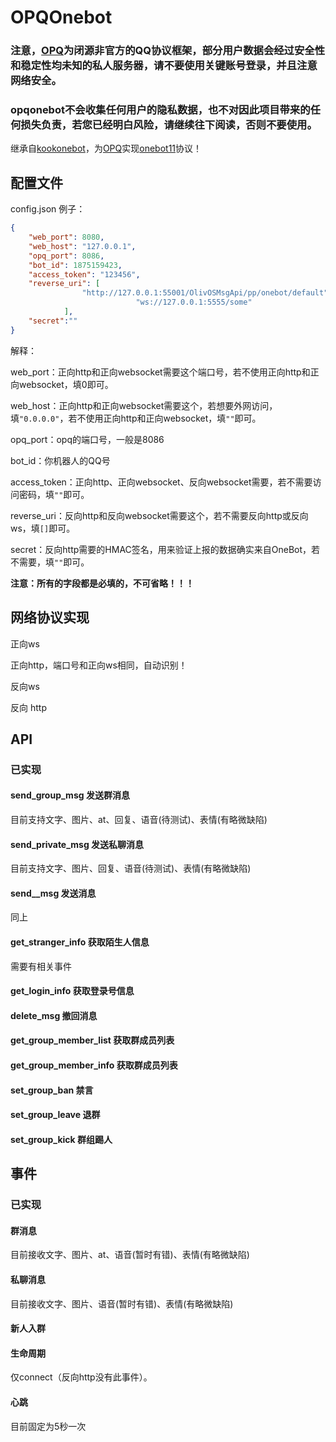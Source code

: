 # OPQOnebot

### 注意，[OPQ](https://73s2swxb4k.apifox.cn/doc-2200981)为闭源非官方的QQ协议框架，部分用户数据会经过安全性和稳定性均未知的私人服务器，请不要使用关键账号登录，并且注意网络安全。

### opqonebot不会收集任何用户的隐私数据，也不对因此项目带来的任何损失负责，若您已经明白风险，请继续往下阅读，否则不要使用。

继承自[kookonebot](https://github.com/super1207/KookOneBot)，为[OPQ](https://73s2swxb4k.apifox.cn/doc-2200981)实现[onebot11](https://github.com/botuniverse/onebot-11)协议！

## 配置文件

config.json 例子： 

```json
{
	"web_port": 8080,
	"web_host": "127.0.0.1",
	"opq_port": 8086,
	"bot_id": 1875159423,
	"access_token": "123456",
	"reverse_uri": [
				"http://127.0.0.1:55001/OlivOSMsgApi/pp/onebot/default",
                        	"ws://127.0.0.1:5555/some"
			],
	"secret":""
}
```

解释：

web_port：正向http和正向websocket需要这个端口号，若不使用正向http和正向websocket，填0即可。

web_host：正向http和正向websocket需要这个，若想要外网访问，填`"0.0.0.0"`，若不使用正向http和正向websocket，填`""`即可。

opq_port：opq的端口号，一般是8086

bot_id：你机器人的QQ号

access_token：正向http、正向websocket、反向websocket需要，若不需要访问密码，填`""`即可。

reverse_uri：反向http和反向websocket需要这个，若不需要反向http或反向ws，填`[]`即可。

secret：反向http需要的HMAC签名，用来验证上报的数据确实来自OneBot，若不需要，填`""`即可。

**注意：所有的字段都是必填的，不可省略！！！**

## 网络协议实现

正向ws

正向http，端口号和正向ws相同，自动识别！

反向ws

反向 http

## API

### 已实现

#### send_group_msg 发送群消息

目前支持文字、图片、at、回复、语音(待测试)、表情(有略微缺陷)

#### send_private_msg 发送私聊消息

目前支持文字、图片、回复、语音(待测试)、表情(有略微缺陷)

#### send__msg 发送消息

同上

#### get_stranger_info 获取陌生人信息

需要有相关事件

#### get_login_info 获取登录号信息

#### delete_msg 撤回消息

#### get_group_member_list 获取群成员列表

#### get_group_member_info 获取群成员列表

#### set_group_ban 禁言

#### set_group_leave 退群 

#### set_group_kick 群组踢人

## 事件

### 已实现

#### 群消息 

目前接收文字、图片、at、语音(暂时有错)、表情(有略微缺陷)

#### 私聊消息

目前接收文字、图片、语音(暂时有错)、表情(有略微缺陷)

#### 新人入群

#### 生命周期

仅connect（反向http没有此事件）。

#### 心跳

目前固定为5秒一次

